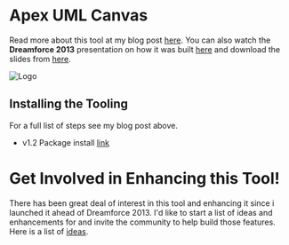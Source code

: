Apex UML Canvas
===============

Read more about this tool at my blog post [here](http://andyinthecloud.com/2013/11/12/apex-uml-canvas-tool-dreamforce-release).  You can also watch the **Dreamforce 2013** presentation on how it was built [here](http://www.youtube.com/watch?v=SbWZpw0-Y5k) and download the slides from [here](https://docs.google.com/file/d/0B6brfGow3cD8U1Z2THppTlVTaGs/edit). 

![Logo](http://andrewfawcett.files.wordpress.com/2013/10/screen-shot-2013-10-14-at-22-16-58.png)

Installing the Tooling
----------------------

For a full list of steps see my blog post above.

 - v1.2 Package install [link](https://login.salesforce.com/packaging/installPackage.apexp?p0=04ti0000000Cf5o) 

Get Involved in Enhancing this Tool!
====================================

There has been great deal of interest in this tool and enhancing it since i launched it ahead of Dreamforce 2013. I'd like to start a list of ideas and enhancements for and invite the community to help build those features. Here is a list of [ideas](https://github.com/afawcett/apex-umlcanvas/blob/master/FeatureIdeas.md).
